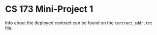 # CS 173 Mini-Project 1

Info about the deployed contract can be found on the `contract_addr.txt` file.
